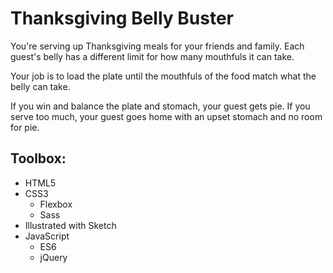 # Thanksgiving Belly Buster

You're serving up Thanksgiving meals for your friends and family. Each guest's belly has a different limit for how many mouthfuls it can take. 

Your job is to load the plate until the mouthfuls of the food match what the belly can take. 

If you win and balance the plate and stomach, your guest gets pie. If you serve too much, your guest goes home with an upset stomach and no room for pie.

## Toolbox:
* HTML5
* CSS3
    - Flexbox
    - Sass
* Illustrated with Sketch
* JavaScript
    - ES6
    - jQuery

